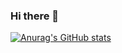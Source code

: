### Hi there 👋
[![Anurag's GitHub stats](https://github-readme-stats.vercel.app/api?username=ldk7024)](https://github.com/anuraghazra/github-readme-stats)
<!--
**ldk7024/ldk7024** is a ✨ _special_ ✨ repository because its `README.md` (this file) appears on your GitHub profile.

Here are some ideas to get you started:

- 🔭 I’m currently working on ...
- 🌱 I’m currently learning ...
- 👯 I’m looking to collaborate on ...
- 🤔 I’m looking for help with ...
- 💬 Ask me about ...
- 📫 How to reach me: ...
- 😄 Pronouns: ...
- ⚡ Fun fact: ...
-->
